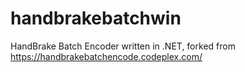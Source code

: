 # handbrakebatchwin
HandBrake Batch Encoder written in .NET, forked from https://handbrakebatchencode.codeplex.com/
